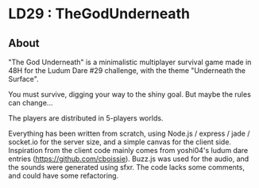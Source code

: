 LD29 : TheGodUnderneath
================

About
------

"The God Underneath" is a minimalistic multiplayer survival game made in 48H for the Ludum Dare #29 challenge, with the theme "Underneath the Surface".

You must survive, digging your way to the shiny goal. But maybe the rules can change...

The players are distributed in 5-players worlds.

Everything has been written from scratch, using Node.js / express / jade / socket.io for the server size, and a simple canvas for the client side. Inspiration from the client code mainly comes from yoshi04's ludum dare entries (https://github.com/cboissie). Buzz.js was used for the audio, and the sounds were generated using sfxr. The code lacks some comments, and could have some refactoring.

